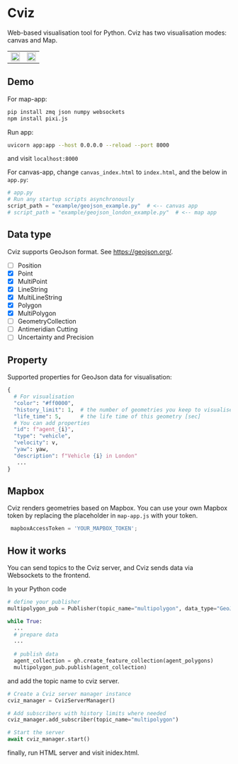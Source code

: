 # Cviz 
Web-based visualisation tool for Python. Cviz has two visualisation modes: canvas and Map. 

<table>
  <tr>
    <td>
      <img src="https://github.com/user-attachments/assets/2da16f6a-b033-4fb3-9f5f-024ff07f5005" controls width="100%"></video>
    </td>
    <td>
      <img src="https://github.com/user-attachments/assets/945ca631-0b93-406d-89e8-fe586d11c841" controls width="100%"></video>
    </td>
  </tr>
</table>

## Demo
For map-app:

```bash
pip install zmq json numpy websockets
npm install pixi.js
```
Run app:
```bash
uvicorn app:app --host 0.0.0.0 --reload --port 8000
```
and visit `localhost:8000`

For canvas-app, change `canvas_index.html` to `index.html`, and the below in `app.py`:
```python
# app.py
# Run any startup scripts asynchronously
script_path = "example/geojson_example.py"  # <-- canvas app
# script_path = "example/geojson_london_example.py"  # <-- map app
```

## Data type
Cviz supports GeoJson format. See https://geojson.org/.

- [ ] Position
- [x] Point
- [x] MultiPoint
- [x] LineString
- [x] MultiLineString
- [x] Polygon
- [x] MultiPolygon
- [ ] GeometryCollection
- [ ] Antimeridian Cutting
- [ ] Uncertainty and Precision 

## Property
Supported properties for GeoJson data for visualisation:
```python
{
  # For visualisation
  "color": "#ff0000",
  "history_limit": 1,  # the number of geometries you keep to visualise
  "life_time": 5,      # the life time of this geometry [sec]
  # You can add properties  
  "id": f"agent_{i}",  
  "type": "vehicle",
  "velocity": v,
  "yaw": yaw,
  "description": f"Vehicle {i} in London"
   ...
}
```

## Mapbox
Cviz renders geometries based on Mapbox. You can use your own Mapbox token by replacing the placeholder in `map-app.js` with your token.
```javascript
 mapboxAccessToken = 'YOUR_MAPBOX_TOKEN';
```

## How it works
You can send topics to the Cviz server, and Cviz sends data via Websockets to the frontend. 

In your Python code

```python
# define your publisher
multipolygon_pub = Publisher(topic_name="multipolygon", data_type="GeoJSON")

while True:
  ...
  # prepare data
  ...
  
  # publish data
  agent_collection = gh.create_feature_collection(agent_polygons)
  multipolygon_pub.publish(agent_collection)
```
and add the topic name to cviz server.

```python
# Create a Cviz server manager instance
cviz_manager = CvizServerManager()

# Add subscribers with history limits where needed
cviz_manager.add_subscriber(topic_name="multipolygon")

# Start the server
await cviz_manager.start()
```

finally, run HTML server and visit inidex.html.
